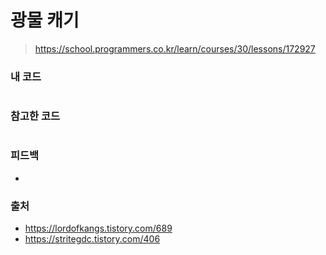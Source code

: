 # 광물 캐기

> https://school.programmers.co.kr/learn/courses/30/lessons/172927

### 내 코드

```java

```

### 참고한 코드

```java

```

### 피드백

-

### 출처

- https://lordofkangs.tistory.com/689
- https://stritegdc.tistory.com/406